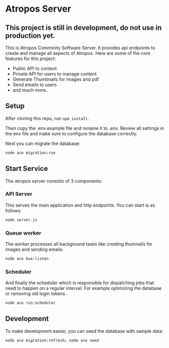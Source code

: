 # Atropos Server

## This project is still in development, do not use in production yet.

This is Atropos Comminity Software Server. It provides api endpoints to create and manage all aspects of Atropos.
Here are some of the core features for this project:

  - Public API to content
  - Private API for users to manage content
  - Generate Thumbnails for images and pdf
  - Send emails to users
  - and much more..

## Setup

After cloning this repo, run `npm install`.

Then copy the .env.example file and rename it to .env. Review all settings in the env file and make sure to configure the database correctly.

Next you can migrate the database:

```sh
node ace migration:run
```

## Start Service

The atropos server consists of 3 components:

### API Server

This serves the main application and http endpoints. You can start is as follows:

```sh
node server.js
```

### Queue worker

The worker processes all background tasks like creating thumnails for images and sending emails.

```sh
node ace kue:listen
```

### Scheduler

And finally the scheduler which is responsible for dispatching jobs that need to happen on a regular interval.
For example optimizing the database or removing old login tokens .

```sh
node ace run:scheduler
```

## Development

To make development easier, you can seed the database with sample data:

```sh
node ace migration:refresh; node ace seed
```

